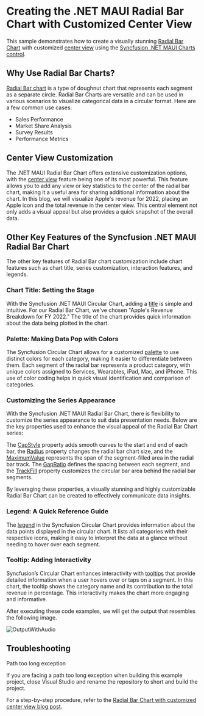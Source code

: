 # Creating the .NET MAUI Radial Bar Chart with Customized Center View
This sample demonstrates how to create a visually stunning [Radial Bar Chart](https://www.syncfusion.com/maui-controls/maui-circular-charts/chart-types/maui-radial-bar-chart) with customized [center view](https://help.syncfusion.com/cr/maui/Syncfusion.Maui.Charts.RadialBarSeries.html#Syncfusion_Maui_Charts_RadialBarSeries_CenterView) using the [Syncfusion .NET MAUI Charts control](https://www.syncfusion.com/maui-controls/maui-circular-charts).

## Why Use Radial Bar Charts?
[Radial Bar chart](https://youtu.be/KO7LfFuIwHE) is a type of doughnut chart that represents each segment as a separate circle. Radial Bar Charts are versatile and can be used in various scenarios to visualize categorical data in a circular format. Here are a few common use cases:
* Sales Performance
* Market Share Analysis
* Survey Results
* Performance Metrics

## Center View Customization

The .NET MAUI Radial Bar Chart offers extensive customization options, with the [center view](https://help.syncfusion.com/maui/circular-charts/radialbarchart#centerview) feature being one of its most powerful. This feature allows you to add any view or key statistics to the center of the radial bar chart, making it a useful area for sharing additional information about the chart. In this blog, we will visualize Apple's revenue for 2022, placing an Apple icon and the total revenue in the center view. This central element not only adds a visual appeal but also provides a quick snapshot of the overall data.

## Other Key Features of the Syncfusion .NET MAUI Radial Bar Chart

The other key features of Radial Bar chart customization include chart features such as chart title, series customization, interaction features, and legends.

### Chart Title: Setting the Stage
With the Syncfusion .NET MAUI Circular Chart, adding a [title](https://help.syncfusion.com/cr/maui/Syncfusion.Maui.Charts.ChartBase.html#Syncfusion_Maui_Charts_ChartBase_Title) is simple and intuitive. For our Radial Bar Chart, we've chosen "Apple's Revenue Breakdown for FY 2022." The title of the chart provides quick information about the data being plotted in the chart.

### Palette: Making Data Pop with Colors
The Syncfusion Circular Chart allows for a customized [palette](https://help.syncfusion.com/cr/maui/Syncfusion.Maui.Charts.ChartSeries.html#Syncfusion_Maui_Charts_ChartSeries_PaletteBrushes) to use distinct colors for each category, making it easier to differentiate between them. Each segment of the radial bar represents a product category, with unique colors assigned to Services, Wearables, iPad, Mac, and iPhone. This use of color coding helps in quick visual identification and comparison of categories.

### Customizing the Series Appearance
With the Syncfusion .NET MAUI Radial Bar Chart, there is flexibility to customize the series appearance to suit data presentation needs. Below are the key properties used to enhance the visual appeal of the Radial Bar Chart series:

The [CapStyle](https://help.syncfusion.com/cr/maui/Syncfusion.Maui.Charts.RadialBarSeries.html#Syncfusion_Maui_Charts_RadialBarSeries_CapStyle) property adds smooth curves to the start and end of each bar, the [Radius](https://help.syncfusion.com/cr/maui/Syncfusion.Maui.Charts.CircularSeries.html#Syncfusion_Maui_Charts_CircularSeries_Radius) property changes the radial bar chart size, and the [MaximumValue](https://help.syncfusion.com/cr/maui/Syncfusion.Maui.Charts.RadialBarSeries.html#Syncfusion_Maui_Charts_RadialBarSeries_MaximumValue) represents the span of the segment-filled area in the radial bar track. The [GapRatio](https://help.syncfusion.com/cr/maui/Syncfusion.Maui.Charts.RadialBarSeries.html#Syncfusion_Maui_Charts_RadialBarSeries_GapRatio) defines the spacing between each segment, and the [TrackFill](https://help.syncfusion.com/cr/maui/Syncfusion.Maui.Charts.RadialBarSeries.html#Syncfusion_Maui_Charts_RadialBarSeries_TrackFill) property customizes the circular bar area behind the radial bar segments.

By leveraging these properties, a visually stunning and highly customizable Radial Bar Chart can be created to effectively communicate data insights.  

### Legend: A Quick Reference Guide
The [legend](https://help.syncfusion.com/cr/maui/Syncfusion.Maui.Charts.ChartBase.html#Syncfusion_Maui_Charts_ChartBase_Legend) in the Syncfusion Circular Chart provides information about the data points displayed in the circular chart. It lists all categories with their respective icons, making it easy to interpret the data at a glance without needing to hover over each segment.

### Tooltip: Adding Interactivity
Syncfusion’s Circular Chart enhances interactivity with [tooltips](https://help.syncfusion.com/cr/maui/Syncfusion.Maui.Charts.ChartSeries.html#Syncfusion_Maui_Charts_ChartSeries_EnableTooltip) that provide detailed information when a user hovers over or taps on a segment. In this chart, the tooltip shows the category name and its contribution to the total revenue in percentage. This interactivity makes the chart more engaging and informative.

After executing these code examples, we will get the output that resembles the following image. 

![OutputWithAudio](https://github.com/SyncfusionExamples/Creating-the-.NET-MAUI-Radial-Bar-Chart-to-Visualize-Apples-Revenue-Breakdown/assets/105496706/c2f1db20-708b-47dd-9b70-20bf3a606daf)


## Troubleshooting
Path too long exception

If you are facing a path too long exception when building this example project, close Visual Studio and rename the repository to short and build the project.

For a step-by-step procedure, refer to the [Radial Bar Chart with customized center view blog post]().

